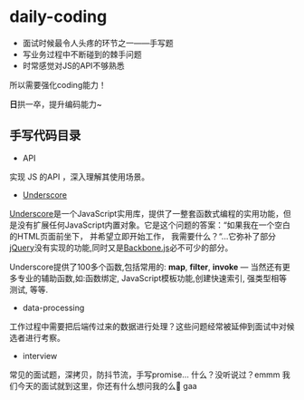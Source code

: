 # daily-coding

- 面试时候最令人头疼的环节之一——手写题
- 写业务过程中不断碰到的棘手问题
- 时常感觉对JS的API不够熟悉

所以需要强化coding能力！

**日**拱一卒，提升编码能力~

## 手写代码目录

- API

实现 JS 的API ，深入理解其使用场景。

- [Underscore](https://underscorejs.net/)

[Underscore](http://github.com/jashkenas/underscore/)是一个JavaScript实用库，提供了一整套函数式编程的实用功能，但是没有扩展任何JavaScript内置对象。它是这个问题的答案：“如果我在一个空白的HTML页面前坐下， 并希望立即开始工作， 我需要什么？“...它弥补了部分[jQuery](http://docs.jquery.com/)没有实现的功能,同时又是[Backbone.js](http://www.backbonejs.com.cn/)必不可少的部分。

Underscore提供了100多个函数,包括常用的: **map**, **filter**, **invoke** — 当然还有更多专业的辅助函数,如:函数绑定, JavaScript模板功能,创建快速索引, 强类型相等测试, 等等.

- data-processing

工作过程中需要把后端传过来的数据进行处理？这些问题经常被延伸到面试中对候选者进行考察。

- interview

常见的面试题，深拷贝，防抖节流，手写promise… 什么？没听说过？emmm 我们今天的面试就到这里，你还有什么想问我的么🙂
gaa